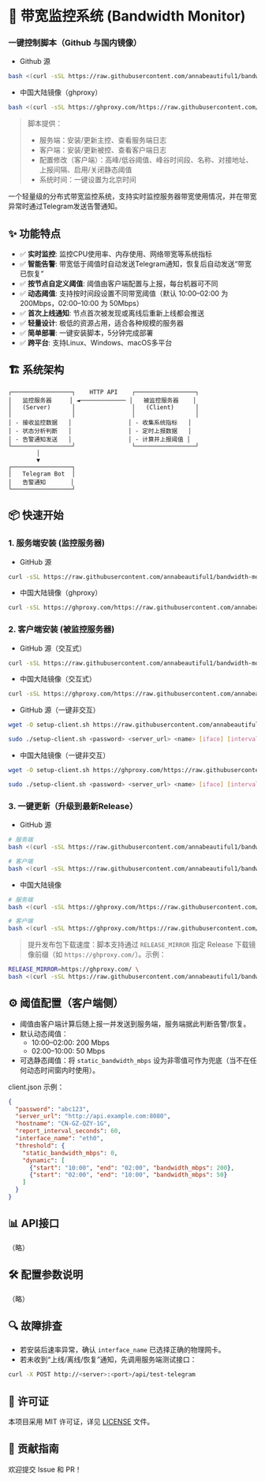 # 🚀 带宽监控系统 (Bandwidth Monitor)

### 一键控制脚本（Github 与国内镜像）
- Github 源
```bash
bash <(curl -sSL https://raw.githubusercontent.com/annabeautiful1/bandwidth-monitor/main/scripts/bmctl.sh)
```
- 中国大陆镜像（ghproxy）
```bash
bash <(curl -sSL https://ghproxy.com/https://raw.githubusercontent.com/annabeautiful1/bandwidth-monitor/main/scripts/bmctl.sh)
```
> 脚本提供：
> - 服务端：安装/更新主控、查看服务端日志
> - 客户端：安装/更新被控、查看客户端日志
> - 配置修改（客户端）：高峰/低谷阈值、峰谷时间段、名称、对接地址、上报间隔、启用/关闭静态阈值
> - 系统时间：一键设置为北京时间

一个轻量级的分布式带宽监控系统，支持实时监控服务器带宽使用情况，并在带宽异常时通过Telegram发送告警通知。

## ✨ 功能特点

- ✅ **实时监控**: 监控CPU使用率、内存使用、网络带宽等系统指标
- ✅ **智能告警**: 带宽低于阈值时自动发送Telegram通知，恢复后自动发送“带宽已恢复”
- ✅ **按节点自定义阈值**: 阈值由客户端配置与上报，每台机器可不同
- ✅ **动态阈值**: 支持按时间段设置不同带宽阈值（默认 10:00–02:00 为 200Mbps，02:00–10:00 为 50Mbps）
- ✅ **首次上线通知**: 节点首次被发现或离线后重新上线都会推送
- ✅ **轻量设计**: 极低的资源占用，适合各种规模的服务器
- ✅ **简单部署**: 一键安装脚本，5分钟完成部署
- ✅ **跨平台**: 支持Linux、Windows、macOS多平台

## 🏗️ 系统架构

```
┌─────────────────┐    HTTP API    ┌─────────────────┐
│   监控服务器     │ ◄───────────── │   被监控服务器    │
│   (Server)      │                │   (Client)      │
│                 │                │                 │
│ - 接收监控数据   │                │ - 收集系统指标   │
│ - 状态分析判断   │                │ - 定时上报数据   │
│ - 告警通知发送   │                │ - 计算并上报阈值 │
└─────────────────┘                └─────────────────┘
        │
        ▼
┌─────────────────┐
│   Telegram Bot  │
│   告警通知       │
└─────────────────┘
```

## 📦 快速开始

### 1. 服务端安装 (监控服务器)
- GitHub 源
```bash
curl -sSL https://raw.githubusercontent.com/annabeautiful1/bandwidth-monitor/main/scripts/install-server.sh | sudo bash
```
- 中国大陆镜像（ghproxy）
```bash
curl -sSL https://ghproxy.com/https://raw.githubusercontent.com/annabeautiful1/bandwidth-monitor/main/scripts/install-server.sh | sudo bash
```

### 2. 客户端安装 (被监控服务器)
- GitHub 源（交互式）
```bash
curl -sSL https://raw.githubusercontent.com/annabeautiful1/bandwidth-monitor/main/scripts/install-client.sh | sudo bash
```
- 中国大陆镜像（交互式）
```bash
curl -sSL https://ghproxy.com/https://raw.githubusercontent.com/annabeautiful1/bandwidth-monitor/main/scripts/install-client.sh | sudo bash
```
- GitHub 源（一键非交互）
```bash
wget -O setup-client.sh https://raw.githubusercontent.com/annabeautiful1/bandwidth-monitor/main/scripts/setup-client.sh && chmod +x setup-client.sh
```
```bash
sudo ./setup-client.sh <password> <server_url> <name> [iface] [interval]
```
- 中国大陆镜像（一键非交互）
```bash
wget -O setup-client.sh https://ghproxy.com/https://raw.githubusercontent.com/annabeautiful1/bandwidth-monitor/main/scripts/setup-client.sh && chmod +x setup-client.sh
```
```bash
sudo ./setup-client.sh <password> <server_url> <name> [iface] [interval]
```

### 3. 一键更新（升级到最新Release）
- GitHub 源
```bash
# 服务端
bash <(curl -sSL https://raw.githubusercontent.com/annabeautiful1/bandwidth-monitor/main/scripts/update-server.sh)
```
```bash
# 客户端
bash <(curl -sSL https://raw.githubusercontent.com/annabeautiful1/bandwidth-monitor/main/scripts/update-client.sh)
```
- 中国大陆镜像
```bash
# 服务端
bash <(curl -sSL https://ghproxy.com/https://raw.githubusercontent.com/annabeautiful1/bandwidth-monitor/main/scripts/update-server.sh)
```
```bash
# 客户端
bash <(curl -sSL https://ghproxy.com/https://raw.githubusercontent.com/annabeautiful1/bandwidth-monitor/main/scripts/update-client.sh)
```

> 提升发布包下载速度：脚本支持通过 `RELEASE_MIRROR` 指定 Release 下载镜像前缀（如 `https://ghproxy.com/`）。示例：
```bash
RELEASE_MIRROR=https://ghproxy.com/ \
bash <(curl -sSL https://raw.githubusercontent.com/annabeautiful1/bandwidth-monitor/main/scripts/update-client.sh)
```

## ⚙️ 阈值配置（客户端侧）
- 阈值由客户端计算后随上报一并发送到服务端，服务端据此判断告警/恢复。
- 默认动态阈值：
  - 10:00–02:00: 200 Mbps
  - 02:00–10:00: 50 Mbps
- 可选静态阈值：将 `static_bandwidth_mbps` 设为非零值可作为兜底（当不在任何动态时间窗内时使用）。

client.json 示例：
```json
{
  "password": "abc123",
  "server_url": "http://api.example.com:8080",
  "hostname": "CN-GZ-QZY-1G",
  "report_interval_seconds": 60,
  "interface_name": "eth0",
  "threshold": {
    "static_bandwidth_mbps": 0,
    "dynamic": [
      {"start": "10:00", "end": "02:00", "bandwidth_mbps": 200},
      {"start": "02:00", "end": "10:00", "bandwidth_mbps": 50}
    ]
  }
}
```

## 📊 API接口
（略）

## 🛠️ 配置参数说明
（略）

## 🔍 故障排查
- 若安装后速率异常，确认 `interface_name` 已选择正确的物理网卡。
- 若未收到“上线/离线/恢复”通知，先调用服务端测试接口：
```bash
curl -X POST http://<server>:<port>/api/test-telegram
```

## 📄 许可证
本项目采用 MIT 许可证，详见 [LICENSE](LICENSE) 文件。

## 🤝 贡献指南
欢迎提交 Issue 和 PR！